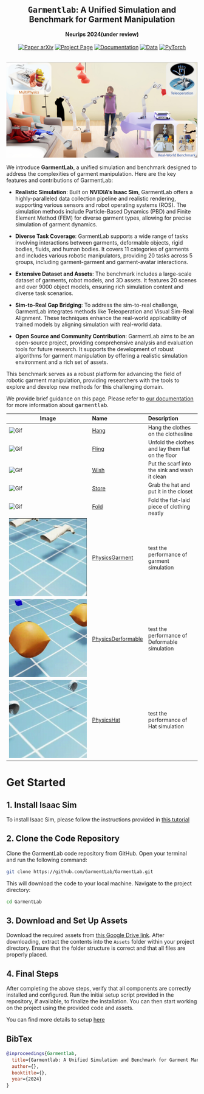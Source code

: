 <h2 align="center">
  <b><tt>Garmentlab</tt>: A Unified Simulation and Benchmark for Garment Manipulation</b>
</h2>

<div align="center" margin-bottom="6em">
<b>Neurips 2024(under review)</b>
</div>

<div align="center" margin-bottom="6em">

</div>
&nbsp;

<div align="center">
    <a href="" target="_blank">
    <img src="https://img.shields.io/badge/Paper-arXiv-green" alt="Paper arXiv"></a>
    <a href="https://garmentlab.github.io/" target="_blank">
    <img src="https://img.shields.io/badge/Page-Garmentlab-9cf" alt="Project Page"/></a>
    <a href="https://garmentlab.readthedocs.io/en/latest/" target="_blank">
    <img src="https://img.shields.io/badge/docs-passing-brightgreen.svg" alt="Documentation"/></a>
    <a href="" target="_blank">
    <img src="https://img.shields.io/badge/Video-Demos-9966ff" alt="Data"/></a>
    <a href="https://pytorch.org" target="_blank">
    <img src="https://img.shields.io/badge/Code-PyTorch-blue" alt="PyTorch"/></a>
</div>
&nbsp;

![teaser](pipeline.png)

We introduce **GarmentLab**, a unified simulation and benchmark designed to address the complexities of garment manipulation. Here are the key features and contributions of GarmentLab:

- **Realistic Simulation**: Built on **NVIDIA’s Isaac Sim**, GarmentLab offers a highly-paralleled data collection pipeline and realistic rendering, supporting various sensors and robot operating systems (ROS). The simulation methods include Particle-Based Dynamics (PBD) and Finite Element Method (FEM) for diverse garment types, allowing for precise simulation of garment dynamics.

- **Diverse Task Coverage**: GarmentLab supports a wide range of tasks involving interactions between garments, deformable objects, rigid bodies, fluids, and human bodies. It covers 11 categories of garments and includes various robotic manipulators, providing 20 tasks across 5 groups, including garment-garment and garment-avatar interactions.

- **Extensive Dataset and Assets**: The benchmark includes a large-scale dataset of garments, robot models, and 3D assets. It features 20 scenes and over 9000 object models, ensuring rich simulation content and diverse task scenarios.

- **Sim-to-Real Gap Bridging**: To address the sim-to-real challenge, GarmentLab integrates methods like Teleoperation and Visual Sim-Real Alignment. These techniques enhance the real-world applicability of trained models by aligning simulation with real-world data.

- **Open Source and Community Contribution**: GarmentLab aims to be an open-source project, providing comprehensive analysis and evaluation tools for future research. It supports the development of robust algorithms for garment manipulation by offering a realistic simulation environment and a rich set of assets.

This benchmark serves as a robust platform for advancing the field of robotic garment manipulation, providing researchers with the tools to explore and develop new methods for this challenging domain.

We provide brief guidance on this page. Please refer to [our documentation](https://garmentlab.readthedocs.io/en/latest/) for more information about <tt>garmentlab</tt>.

|Image|Name|Description|
|----------|:-------------|:-------------|
|![Gif](./hang/hang.gif)|[Hang](softgym/envs/cloth_drop.py) | Hang the clothes on the clothesline |
|![Gif](./hang/fling.gif)|[Fling](softgym/envs/cloth_fold.py) | Unfold the clothes and lay them flat on the floor|
|![Gif](./hang/wish.gif)|[Wish](softgym/envs/cloth_flatten.py)| Put the scarf into the sink and wash it clean|
|![Gif](./hang/store.gif)|[Store](softgym/envs/pour_water.py)| Grab the hat and put it in the closet |
|![Gif](./phy/demo_fold.gif)|[Fold](softgym/envs/pass_water.py)| Fold the flat-laid piece of clothing neatly|
|![Gif](./phy/PhyCloth.gif)|[PhysicsGarment](softgym/envs/rope_flatten.py)| test the performance of garment simulation|
|![Gif](./phy/PhyDeformable.gif)|[PhysicsDerformable](softgym/envs/pour_water_amount.py)| test the performance of Deformable simulation|
|![Gif](./phy/PhyHat.gif)|[PhysicsHat](softgym/envs/cloth_fold_crumpled.py)| test the performance of Hat simulation| 

# Get Started
## 1. Install Isaac Sim

To install Isaac Sim, please follow the instructions provided in [this tutorial](https://developer.nvidia.com/isaac-sim)
## 2. Clone the Code Repository

Clone the GarmentLab code repository from GitHub. Open your terminal and run the following command:

```bash
git clone https://github.com/GarmentLab/GarmentLab.git
```

This will download the code to your local machine. Navigate to the project directory:

```bash
cd GarmentLab
```

## 3. Download and Set Up Assets

Download the required assets from [this Google Drive link](https://drive.google.com/drive/folders/1CqJILIK8VQ-RCuLa_aFN-WtYTbovpFga?usp=sharing). After downloading, extract the contents into the `Assets` folder within your project directory. Ensure that the folder structure is correct and that all files are properly placed.


## 4. Final Steps

After completing the above steps, verify that all components are correctly installed and configured. Run the initial setup script provided in the repository, if available, to finalize the installation. You can then start working on the project using the provided code and assets.

You can find more details to setup [here](https://garmentlab.readthedocs.io/en/latest/tutorial/setup/index.html)

## BibTex
```bibtex
@inproceedings{Garmentlab,
  title={Garmentlab: A Unified Simulation and Benchmark for Garment Manipulation},
  author={},
  booktitle={},
  year={2024}
}
```
